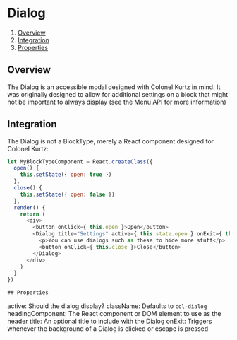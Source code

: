 # Dialog

1. [Overview](#overview)
2. [Integration](#integration)
3. [Properties](#properties)

## Overview

The Dialog is an accessible modal designed with Colonel Kurtz in
mind. It was originally designed to allow for additional settings on a
block that might not be important to always display (see the Menu API
for more information)

## Integration

The Dialog is not a BlockType, merely a React component designed for
Colonel Kurtz:

```javascript
let MyBlockTypeComponent = React.createClass({
  open() {
    this.setState({ open: true })
  },
  close() {
    this.setState({ open: false })
  },
  render() {
    return (
      <div>
        <button onClick={ this.open }>Open</button>
        <Dialog title="Settings" active={ this.state.open } onExit={ this.close }>
          <p>You can use dialogs such as these to hide more stuff</p>
          <button onClick={ this.close }>Close</button>
        </Dialog>
      </div>
    )
  }
})

## Properties

```
active: Should the dialog display?
className: Defaults to `col-dialog`
headingComponent: The React component or DOM element to use as the header
title: An optional title to include with the Dialog
onExit: Triggers whenever the background of a Dialog is clicked or escape is pressed
```
